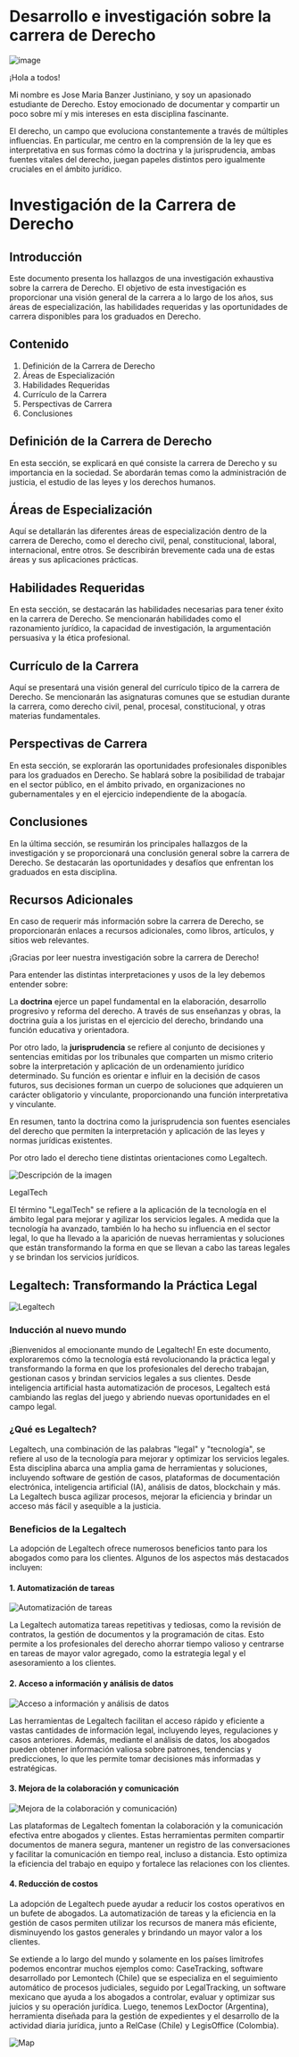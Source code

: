 
# Desarrollo e investigación sobre la carrera de Derecho 

![image](https://github.com/JoseMBanzer42/CarreraDeDerecho/assets/7370358/c0cfdd9c-865e-43d4-bcfb-1aa1565fc93f)


¡Hola a todos!

Mi nombre es Jose Maria Banzer Justiniano, y soy un apasionado estudiante de Derecho. Estoy emocionado de documentar y compartir un poco sobre mí y mis intereses en esta disciplina fascinante.

El derecho, un campo que evoluciona constantemente a través de múltiples influencias. En particular, me centro en la comprensión de la ley que es interpretativa en sus formas cómo la doctrina y la jurisprudencia, ambas fuentes vitales del derecho, juegan papeles distintos pero igualmente cruciales en el ámbito jurídico.


# Investigación de la Carrera de Derecho

## Introducción

Este documento presenta los hallazgos de una investigación exhaustiva sobre la carrera de Derecho. El objetivo de esta investigación es proporcionar una visión general de la carrera a lo largo de los años, sus áreas de especialización, las habilidades requeridas y las oportunidades de carrera disponibles para los graduados en Derecho.


## Contenido

1. Definición de la Carrera de Derecho
2. Áreas de Especialización
3. Habilidades Requeridas
4. Currículo de la Carrera
5. Perspectivas de Carrera
6. Conclusiones

## Definición de la Carrera de Derecho

En esta sección, se explicará en qué consiste la carrera de Derecho y su importancia en la sociedad. Se abordarán temas como la administración de justicia, el estudio de las leyes y los derechos humanos.

## Áreas de Especialización

Aquí se detallarán las diferentes áreas de especialización dentro de la carrera de Derecho, como el derecho civil, penal, constitucional, laboral, internacional, entre otros. Se describirán brevemente cada una de estas áreas y sus aplicaciones prácticas.

## Habilidades Requeridas

En esta sección, se destacarán las habilidades necesarias para tener éxito en la carrera de Derecho. Se mencionarán habilidades como el razonamiento jurídico, la capacidad de investigación, la argumentación persuasiva y la ética profesional.

## Currículo de la Carrera

Aquí se presentará una visión general del currículo típico de la carrera de Derecho. Se mencionarán las asignaturas comunes que se estudian durante la carrera, como derecho civil, penal, procesal, constitucional, y otras materias fundamentales.

## Perspectivas de Carrera

En esta sección, se explorarán las oportunidades profesionales disponibles para los graduados en Derecho. Se hablará sobre la posibilidad de trabajar en el sector público, en el ámbito privado, en organizaciones no gubernamentales y en el ejercicio independiente de la abogacía.

## Conclusiones

En la última sección, se resumirán los principales hallazgos de la investigación y se proporcionará una conclusión general sobre la carrera de Derecho. Se destacarán las oportunidades y desafíos que enfrentan los graduados en esta disciplina.

## Recursos Adicionales

En caso de requerir más información sobre la carrera de Derecho, se proporcionarán enlaces a recursos adicionales, como libros, artículos, y sitios web relevantes.

¡Gracias por leer nuestra investigación sobre la carrera de Derecho!

Para entender las distintas interpretaciones y usos de la ley debemos entender sobre:


La **doctrina** ejerce un papel fundamental en la elaboración, desarrollo progresivo y reforma del derecho. A través de sus enseñanzas y obras, la doctrina guía a los juristas en el ejercicio del derecho, brindando una función educativa y orientadora.

Por otro lado, la **jurisprudencia** se refiere al conjunto de decisiones y sentencias emitidas por los tribunales que comparten un mismo criterio sobre la interpretación y aplicación de un ordenamiento jurídico determinado. Su función es orientar e influir en la decisión de casos futuros, sus decisiones forman un cuerpo de soluciones que adquieren un carácter obligatorio y vinculante, proporcionando una función interpretativa y vinculante.

En resumen, tanto la doctrina como la jurisprudencia son fuentes esenciales del derecho que permiten la interpretación y aplicación de las leyes y normas jurídicas existentes.

Por otro lado el derecho tiene distintas orientaciones como Legaltech.

![Descripción de la imagen](https://mentorday.es/wikitips/wp-content/uploads/2021/11/Legaltech.jpg)


LegalTech

El término "LegalTech" se refiere a la aplicación de la tecnología en el ámbito legal para mejorar y agilizar los servicios legales. A medida que la tecnología ha avanzado, también lo ha hecho su influencia en el sector legal, lo que ha llevado a la aparición de nuevas herramientas y soluciones que están transformando la forma en que se llevan a cabo las tareas legales y se brindan los servicios jurídicos.














## Legaltech: Transformando la Práctica Legal

![Legaltech](https://encrypted-tbn0.gstatic.com/images?q=tbn:ANd9GcS_qCDykIJaFodkLnWj38LM63tJ0jfw1JN-WQ&usqp=CAU)

### Inducción al nuevo mundo

¡Bienvenidos al emocionante mundo de Legaltech! En este documento, exploraremos cómo la tecnología está revolucionando la práctica legal y transformando la forma en que los profesionales del derecho trabajan, gestionan casos y brindan servicios legales a sus clientes. Desde inteligencia artificial hasta automatización de procesos, Legaltech está cambiando las reglas del juego y abriendo nuevas oportunidades en el campo legal.

### ¿Qué es Legaltech?

Legaltech, una combinación de las palabras "legal" y "tecnología", se refiere al uso de la tecnología para mejorar y optimizar los servicios legales. Esta disciplina abarca una amplia gama de herramientas y soluciones, incluyendo software de gestión de casos, plataformas de documentación electrónica, inteligencia artificial (IA), análisis de datos, blockchain y más. La Legaltech busca agilizar procesos, mejorar la eficiencia y brindar un acceso más fácil y asequible a la justicia.

### Beneficios de la Legaltech

La adopción de Legaltech ofrece numerosos beneficios tanto para los abogados como para los clientes. Algunos de los aspectos más destacados incluyen:

#### 1. Automatización de tareas

![Automatización de tareas](https://i0.wp.com/aldia.microjuris.com/wp-content/uploads/2021/03/shutterstock_1142347682-1.jpg?fit=1000%2C667&ssl=1)

La Legaltech automatiza tareas repetitivas y tediosas, como la revisión de contratos, la gestión de documentos y la programación de citas. Esto permite a los profesionales del derecho ahorrar tiempo valioso y centrarse en tareas de mayor valor agregado, como la estrategia legal y el asesoramiento a los clientes.

#### 2. Acceso a información y análisis de datos

![Acceso a información y análisis de datos](https://palabrasdelderecho.com.ar/upload/d67da223-34c7-4c70-bc3e-0238d9aed9c5.jpg)

Las herramientas de Legaltech facilitan el acceso rápido y eficiente a vastas cantidades de información legal, incluyendo leyes, regulaciones y casos anteriores. Además, mediante el análisis de datos, los abogados pueden obtener información valiosa sobre patrones, tendencias y predicciones, lo que les permite tomar decisiones más informadas y estratégicas.

#### 3. Mejora de la colaboración y comunicación

![Mejora de la colaboración y comunicación](https://encrypted-tbn0.gstatic.com/images?q=tbn:ANd9GcS_qCDykIJaFodkLnWj38LM63tJ0jfw1JN-WQ&usqp=CAU))

Las plataformas de Legaltech fomentan la colaboración y la comunicación efectiva entre abogados y clientes. Estas herramientas permiten compartir documentos de manera segura, mantener un registro de las conversaciones y facilitar la comunicación en tiempo real, incluso a distancia. Esto optimiza la eficiencia del trabajo en equipo y fortalece las relaciones con los clientes.

#### 4. Reducción de costos

La adopción de Legaltech puede ayudar a reducir los costos operativos en un bufete de abogados. La automatización de tareas y la eficiencia en la gestión de casos permiten utilizar los recursos de manera más eficiente, disminuyendo los gastos generales y brindando un mayor valor a los clientes.

Se extiende a lo largo del mundo y solamente en los países limitrofes podemos encontrar muchos ejemplos como:
CaseTracking, software desarrollado por Lemontech (Chile) que se especializa en el seguimiento automático de procesos judiciales, seguido por LegalTracking, un software mexicano que ayuda a los abogados a controlar, evaluar y optimizar sus juicios y su operación jurídica. Luego, tenemos LexDoctor (Argentina), herramienta diseñada para la gestión de expedientes y el desarrollo de la actividad diaria jurídica, junto a RelCase (Chile) y LegisOffice (Colombia).



![Map](https://blog.lemontech.com/wp-content/uploads/2020/12/Mapa_LegalTech_Latam_4_Mesa-de-trabajo-1-copia-2-2-e1614979286647.png)


